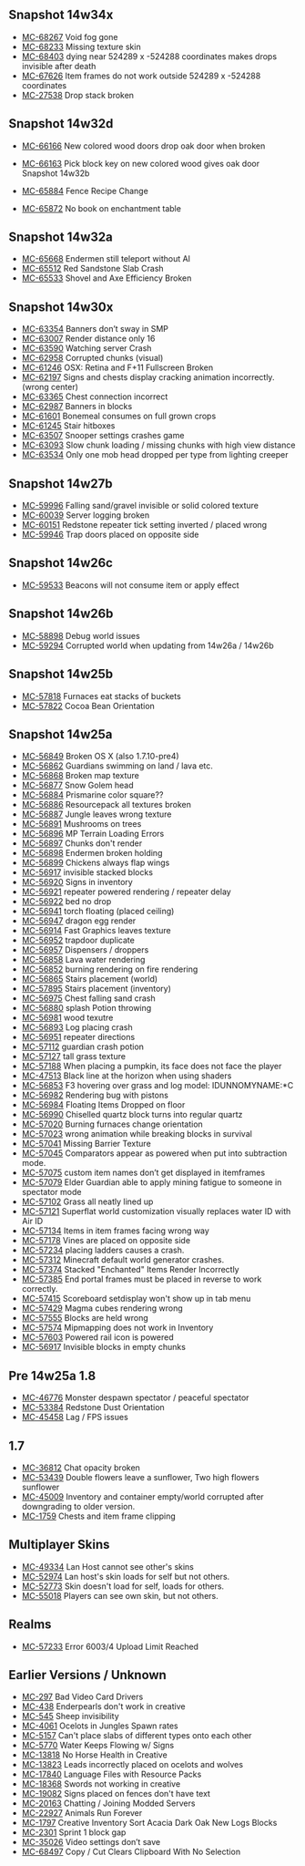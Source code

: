 ## Snapshot 14w34x

- [MC-68267](https://bugs.mojang.com/browse/MC-68267) Void fog gone
- [MC-68233](https://bugs.mojang.com/browse/MC-68233) Missing texture skin
- [MC-68403](https://bugs.mojang.com/browse/MC-68403) dying near 524289 x -524288 coordinates makes drops invisible after death
- [MC-67626](https://bugs.mojang.com/browse/MC-67626) Item frames do not work outside 524289 x -524288 coordinates
- [MC-27538](https://bugs.mojang.com/browse/MC-27538) Drop stack broken

## Snapshot 14w32d

- [MC-66166](https://bugs.mojang.com/browse/MC-66166) New colored wood doors drop oak door when broken
- [MC-66163](https://bugs.mojang.com/browse/MC-66163) Pick block key on new colored wood gives oak door
Snapshot 14w32b

- [MC-65884](https://bugs.mojang.com/browse/MC-65884) Fence Recipe Change
- [MC-65872](https://bugs.mojang.com/browse/MC-65872) No book on enchantment table

## Snapshot 14w32a

- [MC-65668](https://bugs.mojang.com/browse/MC-65668) Endermen still teleport without AI
- [MC-65512](https://bugs.mojang.com/browse/MC-65512) Red Sandstone Slab Crash
- [MC-65533](https://bugs.mojang.com/browse/MC-65533) Shovel and Axe Efficiency Broken

## Snapshot 14w30x

- [MC-63354](https://bugs.mojang.com/browse/MC-63354) Banners don’t sway in SMP
- [MC-63007](https://bugs.mojang.com/browse/MC-63007) Render distance only 16
- [MC-63590](https://bugs.mojang.com/browse/MC-63590) Watching server Crash
- [MC-62958](https://bugs.mojang.com/browse/MC-62958) Corrupted chunks (visual)
- [MC-61246](https://bugs.mojang.com/browse/MC-61246) OSX: Retina and F+11 Fullscreen Broken
- [MC-62197](https://bugs.mojang.com/browse/MC-62197) Signs and chests display cracking animation incorrectly. (wrong center)
- [MC-63365](https://bugs.mojang.com/browse/MC-63365) Chest connection incorrect
- [MC-62987](https://bugs.mojang.com/browse/MC-62987) Banners in blocks
- [MC-61601](https://bugs.mojang.com/browse/MC-61601) Bonemeal consumes on full grown crops
- [MC-61245](https://bugs.mojang.com/browse/MC-61245) Stair hitboxes
- [MC-63507](https://bugs.mojang.com/browse/MC-63507) Snooper settings crashes game
- [MC-63093](https://bugs.mojang.com/browse/MC-63093) Slow chunk loading / missing chunks with high view distance
- [MC-63534](https://bugs.mojang.com/browse/MC-63534) Only one mob head dropped per type from lighting creeper

## Snapshot 14w27b

- [MC-59996](https://bugs.mojang.com/browse/MC-59996) Falling sand/gravel invisible or solid colored texture
- [MC-60039](https://bugs.mojang.com/browse/MC-60039) Server logging broken
- [MC-60151](https://bugs.mojang.com/browse/MC-60151) Redstone repeater tick setting inverted / placed wrong
- [MC-59946](https://bugs.mojang.com/browse/MC-59946) Trap doors placed on opposite side

## Snapshot 14w26c

- [MC-59533](https://bugs.mojang.com/browse/MC-59533) Beacons will not consume item or apply effect

## Snapshot 14w26b

- [MC-58898](https://bugs.mojang.com/browse/MC-58898) Debug world issues
- [MC-59294](https://bugs.mojang.com/browse/MC-59294) Corrupted world when updating from 14w26a / 14w26b

## Snapshot 14w25b

- [MC-57818](https://bugs.mojang.com/browse/MC-57818) Furnaces eat stacks of buckets
- [MC-57822](https://bugs.mojang.com/browse/MC-57822) Cocoa Bean Orientation

## Snapshot 14w25a

- [MC-56849](https://bugs.mojang.com/browse/MC-56849) Broken OS X (also 1.7.10-pre4)
- [MC-56862](https://bugs.mojang.com/browse/MC-56862) Guardians swimming on land / lava etc.
- [MC-56868](https://bugs.mojang.com/browse/MC-56868) Broken map texture
- [MC-56877](https://bugs.mojang.com/browse/MC-56877) Snow Golem head
- [MC-56884](https://bugs.mojang.com/browse/MC-56884) Prismarine color square??
- [MC-56886](https://bugs.mojang.com/browse/MC-56886) Resourcepack all textures broken
- [MC-56887](https://bugs.mojang.com/browse/MC-56887) Jungle leaves wrong texture
- [MC-56891](https://bugs.mojang.com/browse/MC-56891) Mushrooms on trees
- [MC-56896](https://bugs.mojang.com/browse/MC-56896) MP Terrain Loading Errors
- [MC-56897](https://bugs.mojang.com/browse/MC-56897) Chunks don't render
- [MC-56898](https://bugs.mojang.com/browse/MC-56898) Endermen broken holding
- [MC-56899](https://bugs.mojang.com/browse/MC-56899) Chickens always flap wings
- [MC-56917](https://bugs.mojang.com/browse/MC-56917) invisible stacked blocks
- [MC-56920](https://bugs.mojang.com/browse/MC-56920) Signs in inventory
- [MC-56921](https://bugs.mojang.com/browse/MC-56921) repeater powered rendering / repeater delay
- [MC-56922](https://bugs.mojang.com/browse/MC-56922) bed no drop
- [MC-56941](https://bugs.mojang.com/browse/MC-56941) torch floating (placed ceiling)
- [MC-56947](https://bugs.mojang.com/browse/MC-56947) dragon egg render
- [MC-56914](https://bugs.mojang.com/browse/MC-56914) Fast Graphics leaves texture
- [MC-56952](https://bugs.mojang.com/browse/MC-56952) trapdoor duplicate
- [MC-56957](https://bugs.mojang.com/browse/MC-56957) Dispensers / droppers
- [MC-56858](https://bugs.mojang.com/browse/MC-56858) Lava water rendering
- [MC-56852](https://bugs.mojang.com/browse/MC-56852) burning rendering on fire rendering
- [MC-56865](https://bugs.mojang.com/browse/MC-56865) Stairs placement (world)
- [MC-57895](https://bugs.mojang.com/browse/MC-57895) Stairs placement (inventory)
- [MC-56975](https://bugs.mojang.com/browse/MC-56975) Chest falling sand crash
- [MC-56880](https://bugs.mojang.com/browse/MC-56880) splash Potion throwing
- [MC-56981](https://bugs.mojang.com/browse/MC-56981) wood texutre
- [MC-56893](https://bugs.mojang.com/browse/MC-56893) Log placing crash
- [MC-56951](https://bugs.mojang.com/browse/MC-56951) repeater directions
- [MC-57112](https://bugs.mojang.com/browse/MC-57112) guardian crash potion
- [MC-57127](https://bugs.mojang.com/browse/MC-57127) tall grass texture
- [MC-57188](https://bugs.mojang.com/browse/MC-57188) When placing a pumpkin, its face does not face the player
- [MC-47513](https://bugs.mojang.com/browse/MC-47513) Black line at the horizon when using shaders
- [MC-56853](https://bugs.mojang.com/browse/MC-56853) F3 hovering over grass and log model: IDUNNOMYNAME:*C
- [MC-56982](https://bugs.mojang.com/browse/MC-56982) Rendering bug with pistons
- [MC-56984](https://bugs.mojang.com/browse/MC-56984) Floating Items Dropped on floor
- [MC-56990](https://bugs.mojang.com/browse/MC-56990) Chiselled quartz block turns into regular quartz
- [MC-57020](https://bugs.mojang.com/browse/MC-57020) Burning furnaces change orientation 
- [MC-57023](https://bugs.mojang.com/browse/MC-57023) wrong animation while breaking blocks in survival
- [MC-57041](https://bugs.mojang.com/browse/MC-57041) Missing Barrier Texture
- [MC-57045](https://bugs.mojang.com/browse/MC-57045) Comparators appear as powered when put into subtraction mode.
- [MC-57075](https://bugs.mojang.com/browse/MC-57075) custom item names don’t get displayed in itemframes
- [MC-57079](https://bugs.mojang.com/browse/MC-57079) Elder Guardian able to apply mining fatigue to someone in spectator mode
- [MC-57102](https://bugs.mojang.com/browse/MC-57102) Grass all neatly lined up
- [MC-57121](https://bugs.mojang.com/browse/MC-57121) Superflat world customization visually replaces water ID with Air ID
- [MC-57134](https://bugs.mojang.com/browse/MC-57134) Items in item frames facing wrong way
- [MC-57178](https://bugs.mojang.com/browse/MC-57178) Vines are placed on opposite side
- [MC-57234](https://bugs.mojang.com/browse/MC-57234) placing ladders causes a crash.
- [MC-57312](https://bugs.mojang.com/browse/MC-57312) Minecraft default world generator crashes.
- [MC-57374](https://bugs.mojang.com/browse/MC-57374) Stacked "Enchanted" Items Render Incorrectly
- [MC-57385](https://bugs.mojang.com/browse/MC-57385) End portal frames must be placed in reverse to work correctly.
- [MC-57415](https://bugs.mojang.com/browse/MC-57415) Scoreboard setdisplay won't show up in tab menu
- [MC-57429](https://bugs.mojang.com/browse/MC-57429) Magma cubes rendering wrong
- [MC-57555](https://bugs.mojang.com/browse/MC-57555) Blocks are held wrong
- [MC-57574](https://bugs.mojang.com/browse/MC-57574) Mipmapping does not work in Inventory
- [MC-57603](https://bugs.mojang.com/browse/MC-57603) Powered rail icon is powered
- [MC-56917](https://bugs.mojang.com/browse/MC-56917) Invisible blocks in empty chunks

## Pre 14w25a 1.8

- [MC-46776](https://bugs.mojang.com/browse/MC-46776) Monster despawn spectator / peaceful spectator
- [MC-53384](https://bugs.mojang.com/browse/MC-53384) Redstone Dust Orientation
- [MC-45458](https://bugs.mojang.com/browse/MC-45458) Lag / FPS issues

## 1.7
- [MC-36812](https://bugs.mojang.com/browse/MC-36812) Chat opacity broken
- [MC-53439](https://bugs.mojang.com/browse/MC-53439) Double flowers leave a sunflower, Two high flowers sunflower
- [MC-45009](https://bugs.mojang.com/browse/MC-45009) Inventory and container empty/world corrupted after downgrading to older version.
- [MC-1759](https://bugs.mojang.com/browse/MC-1759) Chests and item frame clipping

## Multiplayer Skins

- [MC-49334](https://bugs.mojang.com/browse/MC-49334) Lan Host cannot see other's skins
- [MC-52974](https://bugs.mojang.com/browse/MC-52974) Lan host's skin loads for self but not others.
- [MC-52773](https://bugs.mojang.com/browse/MC-52773) Skin doesn't load for self, loads for others.
- [MC-55018](https://bugs.mojang.com/browse/MC-55018) Players can see own skin, but not others.

## Realms

- [MC-57233](https://bugs.mojang.com/browse/MC-57233) Error 6003/4 Upload Limit Reached

## Earlier Versions / Unknown

- [MC-297](https://bugs.mojang.com/browse/MC-297) Bad Video Card Drivers			
- [MC-438](https://bugs.mojang.com/browse/MC-438) Enderpearls don't work in creative	
- [MC-545](https://bugs.mojang.com/browse/MC-545) Sheep invisibility			
- [MC-4061](https://bugs.mojang.com/browse/MC-4061) Ocelots in Jungles Spawn rates
- [MC-5157](https://bugs.mojang.com/browse/MC-5157) Can't place slabs of different types onto each other
- [MC-5770](https://bugs.mojang.com/browse/MC-5770) Water Keeps Flowing w/ Signs
- [MC-13818](https://bugs.mojang.com/browse/MC-13818) No Horse Health in Creative
- [MC-13823](https://bugs.mojang.com/browse/MC-13823) Leads incorrectly placed on ocelots and wolves
- [MC-17840](https://bugs.mojang.com/browse/MC-17840) Language Files with Resource Packs 	
- [MC-18368](https://bugs.mojang.com/browse/MC-18368) Swords not working in creative		
- [MC-19082](https://bugs.mojang.com/browse/MC-19082) Signs placed on fences don't have text	
- [MC-20163](https://bugs.mojang.com/browse/MC-20163) Chatting / Joining Modded Servers
- [MC-22927](https://bugs.mojang.com/browse/MC-22927) Animals Run Forever
- [MC-1797](https://bugs.mojang.com/browse/MC-1797) Creative Inventory Sort Acacia Dark Oak New Logs Blocks
- [MC-2301](https://bugs.mojang.com/browse/MC-2301) Sprint 1 block gap
- [MC-35026](https://bugs.mojang.com/browse/MC-35026) Video settings don’t save
- [MC-68497](https://bugs.mojang.com/browse/MC-68497) Copy / Cut Clears Clipboard With No Selection
